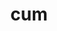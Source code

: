 ---
title: cum
meaning: with
ch: [nine, twelve, mt, mt8thru9, f1, f, f3, 7r, 24rv]
pos: preposition
di: (takes ablative)
disamb: (preposition)
laudio: ../assets/audio/cum-laudio.mp3
haudio: ../assets/audio/cum-haudio.mp3
six: y
---